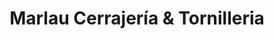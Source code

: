 ---
title: "Marlau Cerrajería & Tornilleria"
url: /santa-cruz/marlau-cerrajeria-und-tornilleria/
shop: cerrajero
---